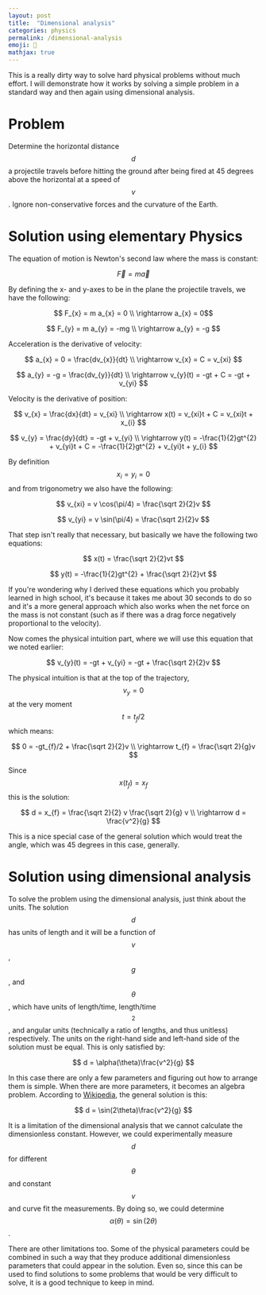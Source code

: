 ```yaml
---
layout: post
title:  "Dimensional analysis"
categories: physics
permalink: /dimensional-analysis
emoji: 🫠
mathjax: true
---
```


This is a really dirty way to solve hard physical problems without much effort. I will demonstrate how it works by solving a simple problem in a standard way and then again using dimensional analysis.

# Problem

Determine the horizontal distance $$ d $$ a projectile travels before hitting the ground after being fired at 45 degrees above the horizontal at a speed of $$ v $$. Ignore non-conservative forces and the curvature of the Earth.

# Solution using elementary Physics

The equation of motion is Newton's second law where the mass is constant:

$$ \vec {F} = m \vec {a} $$

By defining the x- and y-axes to be in the plane the projectile travels, we have the following:

$$ F_{x} = m a_{x} = 0 \\
  \rightarrow a_{x} = 0$$

$$ F_{y} = m a_{y} = -mg \\
  \rightarrow a_{y} = -g $$

Acceleration is the derivative of velocity:

$$ a_{x} = 0 = \frac{dv_{x}}{dt} \\
  \rightarrow v_{x} = C = v_{xi} $$

$$ a_{y} = -g = \frac{dv_{y}}{dt} \\
  \rightarrow v_{y}(t) = -gt + C = -gt + v_{yi} $$

Velocity is the derivative of position:

$$ v_{x} = \frac{dx}{dt} = v_{xi} \\
  \rightarrow x(t) = v_{xi}t + C = v_{xi}t + x_{i} $$

$$ v_{y} = \frac{dy}{dt} = -gt + v_{yi} \\
  \rightarrow y(t) = -\frac{1}{2}gt^{2} + v_{yi}t + C = -\frac{1}{2}gt^{2} + v_{yi}t + y_{i} $$

By definition $$ x_{i} = y_{i} = 0 $$ and from trigonometry we also have the following:

$$ v_{xi} = v \cos(\pi/4) = \frac{\sqrt 2}{2}v $$

$$ v_{yi} = v \sin(\pi/4) = \frac{\sqrt 2}{2}v $$

That step isn't really that necessary, but basically we have the following two equations:

$$ x(t) = \frac{\sqrt 2}{2}vt $$

$$ y(t) = -\frac{1}{2}gt^{2} + \frac{\sqrt 2}{2}vt $$

If you're wondering why I derived these equations which you probably learned in high school, it's because it takes me about 30 seconds to do so and it's a more general approach which also works when the net force on the mass is not constant (such as if there was a drag force negatively proportional to the velocity).

Now comes the physical intuition part, where we will use this equation that we noted earlier:

$$ v_{y}(t) = -gt + v_{yi} = -gt + \frac{\sqrt 2}{2}v $$

The physical intuition is that at the top of the trajectory, $$ v_{y} = 0 $$ at the very moment $$ t = t_{f}/2 $$ which means:

$$ 0 = -gt_{f}/2 + \frac{\sqrt 2}{2}v \\ 
  \rightarrow t_{f} = \frac{\sqrt 2}{g}v $$

Since $$ x(t_{f}) = x_{f} $$ this is the solution:

$$ d = x_{f} = \frac{\sqrt 2}{2} v \frac{\sqrt 2}{g} v \\
  \rightarrow d = \frac{v^2}{g} $$

This is a nice special case of the general solution which would treat the angle, which was 45 degrees in this case, generally.

# Solution using dimensional analysis

To solve the problem using the dimensional analysis, just think about the units. The solution $$ d $$ has units of length and it will be a function of $$ v $$, $$ g $$, and $$ \theta $$, which have units of length/time, length/time$$^2$$, and angular units (technically a ratio of lengths, and thus unitless) respectively. The units on the right-hand side and left-hand side of the solution must be equal. This is only satisfied by:

$$ d = \alpha(\theta)\frac{v^2}{g} $$

In this case there are only a few parameters and figuring out how to arrange them is simple. When there are more parameters, it becomes an algebra problem. According to [Wikipedia](https://en.wikipedia.org/wiki/Range_of_a_projectile), the general solution is this:

$$ d = \sin(2\theta)\frac{v^2}{g} $$

It is a limitation of the dimensional analysis that we cannot calculate the dimensionless constant. However, we could experimentally measure $$ d $$ for different $$ \theta $$ and constant $$ v $$ and curve fit the measurements. By doing so, we could determine $$ \alpha(\theta) = \sin(2\theta) $$.

There are other limitations too. Some of the physical parameters could be combined in such a way that they produce additional dimensionless parameters that could appear in the solution. Even so, since this can be used to find solutions to some problems that would be very difficult to solve, it is a good technique to keep in mind.